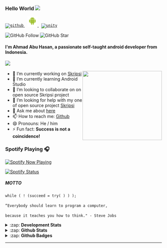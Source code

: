 <!--### Hi there 👋-->
### Hello World <img src="https://github.com/eby8zevin/eby8zevin/blob/main/assets/Hi.gif" width="29px">

<!--
**eby8zevin/eby8zevin** is a ✨ _special_ ✨ repository because its `README.md` (this file) appears on your GitHub profile.

Here are some ideas to get you started:
-->

<p align="left">
  <a href="https://github.com/eby8zevin" target="_blank">
    <code><img src="https://github.com/eby8zevin/eby8zevin/blob/main/assets/GitHub.png" alt="github" width="33" height="33"/></code>
  </a>
  &nbsp;
  <a href="https://github.com/eby8zevin/QRBarcode" target="_blank">
    <code><img src="https://raw.githubusercontent.com/devicons/devicon/master/icons/android/android-original-wordmark.svg" alt="android" width="33" height="33"/></code>
  </a>
  &nbsp;
  <a href="https://github.com/eby8zevin/unity-ARMarker" target="_blank">
    <code><img src="https://www.vectorlogo.zone/logos/unity3d/unity3d-icon.svg" alt="unity" width="33" height="33"/></code>
  </a>
</p>

![GitHub Follow](https://img.shields.io/github/followers/eby8zevin.svg?style=social&label=Follow)
![GitHub Star](https://img.shields.io/github/stars/eby8zevin?affiliations=OWNER%2CCOLLABORATOR&style=social&label=Star)

#### I'm Ahmad Abu Hasan, a passionate self-taught android developer from Indonesia.

![](https://komarev.com/ghpvc/?username=eby8zevin&color=brightgreen&label=Profile+Views)

<a href="https://github.com/eby8zevin">
  <code><img src="https://github.com/eby8zevin/eby8zevin/blob/main/assets/Octocat.png" width="255" height="222" align='right'></code>
</a>

- 🔭 I’m currently working on [Skripsi](https://github.com/eby8zevin/skripsi)
- 🌱 I’m currently learning Android Studio
- 👯 I’m looking to collaborate on on open source Skripsi project
- 🤔 I’m looking for help with my one of open source project [Skripsi](https://github.com/eby8zevin/skripsi)
- 💬 Ask me about [here](https://github.com/eby8zevin/eby8zevin/issues)
- 📫 How to reach me: [Github](https://github.com/eby8zevin)
- 😄 Pronouns: He / him
- ⚡ Fun fact: **Success is not a coincidence!**

### Spotify Playing 🎧

[<img src="https://spotify-now-playing-ahmadabuhasan.vercel.app/api/spotify-playing" alt="Spotify Now Playing" width="350" />](https://open.spotify.com/user/gr3y7pr12w9ol2dy2ccdb10e7)

[<img src="https://readme-spotify-status-ahmadabuhasan.vercel.app/api/run-spotify-status" alt="Spotify Status" width="350" />](https://open.spotify.com/user/gr3y7pr12w9ol2dy2ccdb10e7)

##### MOTTO
```
while ( ! (succeed = try( ) ) );

“Everybody should learn to program a computer, 

because it teaches you how to think." - Steve Jobs
```

<details>
  <summary> :zap: <b>Development Stats</b> </summary>
  
  ![Waka Readme](https://github.com/eby8zevin/eby8zevin/workflows/Waka%20Readme/badge.svg)
<!--START_SECTION:waka-->
![Lines of code](https://img.shields.io/badge/From%20Hello%20World%20I%27ve%20Written-203975%20lines%20of%20code-blue)

**🐱 My Github Data** 

> 🏆 2,480 Contributions in the Year 2021
 > 
> 📦 272.8 kB Used in Github's Storage 
 > 
> 🚫 Not Opted to Hire
 > 
> 📜 83 Public Repositories 
 > 
> 🔑 1 Private Repository 
 > 
**I'm an Early 🐤** 

```text
🌞 Morning    721 commits    █████████░░░░░░░░░░░░░░░░   39.4% 
🌆 Daytime    554 commits    ███████░░░░░░░░░░░░░░░░░░   30.27% 
🌃 Evening    401 commits    █████░░░░░░░░░░░░░░░░░░░░   21.91% 
🌙 Night      154 commits    ██░░░░░░░░░░░░░░░░░░░░░░░   8.42%

```
📅 **I'm Most Productive on Friday** 

```text
Monday       185 commits    ██░░░░░░░░░░░░░░░░░░░░░░░   10.11% 
Tuesday      283 commits    ███░░░░░░░░░░░░░░░░░░░░░░   15.46% 
Wednesday    333 commits    ████░░░░░░░░░░░░░░░░░░░░░   18.2% 
Thursday     245 commits    ███░░░░░░░░░░░░░░░░░░░░░░   13.39% 
Friday       355 commits    ████░░░░░░░░░░░░░░░░░░░░░   19.4% 
Saturday     241 commits    ███░░░░░░░░░░░░░░░░░░░░░░   13.17% 
Sunday       188 commits    ██░░░░░░░░░░░░░░░░░░░░░░░   10.27%

```


📊 **This Week I Spent My Time On** 

```text
💬 Programming Languages: 
Java                     22 mins             █████████████░░░░░░░░░░░░   53.29% 
XML                      11 mins             ██████░░░░░░░░░░░░░░░░░░░   25.8% 
Groovy                   7 mins              ████░░░░░░░░░░░░░░░░░░░░░   17.91% 
Git Config               1 min               ░░░░░░░░░░░░░░░░░░░░░░░░░   2.6% 
Properties               0 secs              ░░░░░░░░░░░░░░░░░░░░░░░░░   0.38%

💻 Operating System: 
Windows                  42 mins             █████████████████████████   100.0%

```

**I Mostly Code in Java** 

```text
Java                     32 repos            ███████████████░░░░░░░░░░   61.54% 
JavaScript               6 repos             ███░░░░░░░░░░░░░░░░░░░░░░   11.54% 
PHP                      6 repos             ███░░░░░░░░░░░░░░░░░░░░░░   11.54% 
C#                       3 repos             █░░░░░░░░░░░░░░░░░░░░░░░░   5.77% 
HTML                     3 repos             █░░░░░░░░░░░░░░░░░░░░░░░░   5.77%

```


**Timeline**

![Chart not found](https://raw.githubusercontent.com/eby8zevin/eby8zevin/main/charts/bar_graph.png) 


 Last Updated on 04/09/2021
<!--END_SECTION:waka-->
</details>

<details>
  <summary> :zap: <b>Github Stats</b> </summary>
<p align="center">:heart:</p>
<p align="center"><a href="https://github.com/eby8zevin">
  <img src="https://github-readme-stats.vercel.app/api?username=eby8zevin&show_icons=true&theme=dark&line_height=20">
  <img src="https://github-readme-stats.vercel.app/api/top-langs/?username=eby8zevin&layout=compact&theme=dark">
</a></p>
<p align="center">
  <a href="https://github.com/eby8zevin">
    <img src="https://github-readme-streak-stats.herokuapp.com/?user=eby8zevin&theme=dark"/>
  </a>
</p>
</details>

<details>
  <summary> :zap: <b>Github Badges</b> </summary>
  <br>
  <a href='https://archiveprogram.github.com/'><img src='https://raw.githubusercontent.com/acervenky/animated-github-badges/master/assets/acbadge.gif' width='40' height='40'></a> 
  <a href='https://docs.github.com/en/developers'><img src='https://raw.githubusercontent.com/acervenky/animated-github-badges/master/assets/devbadge.gif' width='40' height='40'></a> 
  <a href='https://github.com/pricing'><img src='https://raw.githubusercontent.com/acervenky/animated-github-badges/master/assets/pro.gif' width='40' height='40'></a> 
  <a href='https://stars.github.com/'><img src='https://raw.githubusercontent.com/acervenky/animated-github-badges/master/assets/starbadge.gif' width='35' height='35'></a> 
  <a href='https://docs.github.com/en/github/supporting-the-open-source-community-with-github-sponsors'><img src='https://raw.githubusercontent.com/acervenky/animated-github-badges/master/assets/sponsorbadge.gif' width='35' height='35'></a>
</details>

___
